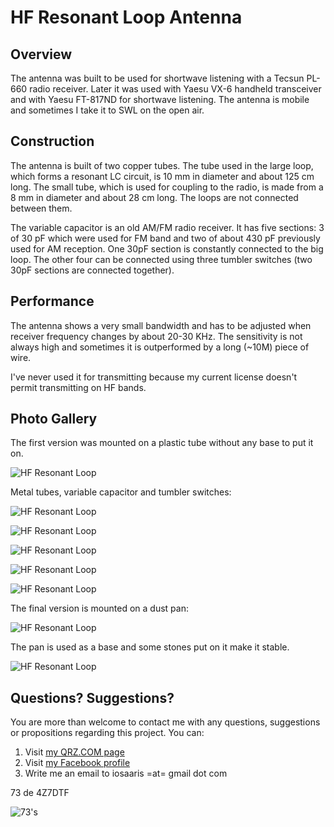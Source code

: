 # HF Resonant Loop Antenna

## Overview

The antenna was built to be used for shortwave listening with a Tecsun PL-660 radio receiver. Later it was used with Yaesu VX-6 handheld transceiver and with Yaesu FT-817ND for shortwave listening. The antenna is mobile and sometimes I take it to SWL on the open air.

## Construction

The antenna is built of two copper tubes. The tube used in the large loop, which forms a resonant LC circuit, is 10 mm in diameter and about 125 cm long. The small tube, which is used for coupling to the radio, is made from a 8 mm in diameter and about 28 cm long. The loops are not connected between them.

The variable capacitor is an old AM/FM radio receiver. It has five sections: 3 of 30 pF which were used for FM band and two of about 430 pF previously used for AM reception. One 30pF section is constantly  connected to the big loop. The other four can be connected using three tumbler switches (two 30pF sections are connected together).

## Performance

The antenna shows a very small bandwidth and has to be adjusted when receiver frequency changes by about 20-30 KHz. The sensitivity is not always high and sometimes it is outperformed by a long (~10M) piece of wire.

I've never used it for transmitting because my current license doesn't permit transmitting on HF bands.

## Photo Gallery

The first version was mounted on a plastic tube without any base to put it on.

![HF Resonant Loop](https://raw.githubusercontent.com/4z7dtf/hf_loop_ant/master/Images/hf_loop_01.jpg)

Metal tubes, variable capacitor and tumbler switches:

![HF Resonant Loop](https://raw.githubusercontent.com/4z7dtf/hf_loop_ant/master/Images/hf_loop_01.jpg)

![HF Resonant Loop](https://raw.githubusercontent.com/4z7dtf/hf_loop_ant/master/Images/hf_loop_02.jpg)

![HF Resonant Loop](https://raw.githubusercontent.com/4z7dtf/hf_loop_ant/master/Images/hf_loop_03.jpg)

![HF Resonant Loop](https://raw.githubusercontent.com/4z7dtf/hf_loop_ant/master/Images/hf_loop_04.jpg)

![HF Resonant Loop](https://raw.githubusercontent.com/4z7dtf/hf_loop_ant/master/Images/hf_loop_05.jpg)

The final version is mounted on a dust pan:

![HF Resonant Loop](https://raw.githubusercontent.com/4z7dtf/hf_loop_ant/master/Images/hf_loop_06.jpg)

The pan is used as a base and some stones put on it make it stable.

![HF Resonant Loop](https://raw.githubusercontent.com/4z7dtf/hf_loop_ant/master/Images/hf_loop_07.jpg)


## Questions? Suggestions?
You are more than welcome to contact me with any questions, suggestions or propositions regarding this project. You can:

1. Visit [my QRZ.COM page](https://www.qrz.com/db/4Z7DTF)
2. Visit [my Facebook profile](https://www.facebook.com/Dima.Meln)
3. Write me an email to iosaaris =at= gmail dot com

73 de 4Z7DTF

![73's](https://raw.githubusercontent.com/4z7dtf/hf_loop_ant/master/Images/vx8_73.jpg)

